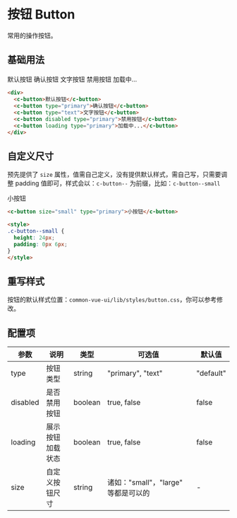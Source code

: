 # 按钮 Button

常用的操作按钮。

## 基础用法

<div style="margin-top: 20px;">
  <c-button>默认按钮</c-button>
  <c-button type="primary">确认按钮</c-button>
  <c-button type="text">文字按钮</c-button>
  <c-button disabled type="primary">禁用按钮</c-button>
  <c-button loading type="primary">加载中...</c-button>
</div>

```html
<div>
  <c-button>默认按钮</c-button>
  <c-button type="primary">确认按钮</c-button>
  <c-button type="text">文字按钮</c-button>
  <c-button disabled type="primary">禁用按钮</c-button>
  <c-button loading type="primary">加载中...</c-button>
</div>
```

## 自定义尺寸

预先提供了 `size` 属性，值需自己定义，没有提供默认样式，需自己写，只需要调整 padding 值即可，样式会以：`c-button--` 为前缀，比如：`c-button--small`

<c-button size="small" type="primary">小按钮</c-button>

```html
<c-button size="small" type="primary">小按钮</c-button>

<style>
.c-button--small {
  height: 24px;
  padding: 0px 6px;
}
</style>
```

<style>
.c-button--small {
  height: 24px;
  padding: 0px 6px;
}
</style>

## 重写样式

按钮的默认样式位置：`common-vue-ui/lib/styles/button.css`，你可以参考修改。

## 配置项

|参数|说明|类型|可选值|默认值|
|--|--|--|--|--|
|type|按钮类型|string|"primary", "text"|"default"|
|disabled|是否禁用按钮|boolean|true, false|false|
|loading|展示按钮加载状态|boolean|true, false|false|
|size|自定义按钮尺寸|string|诸如："small"，"large" 等都是可以的|-|
